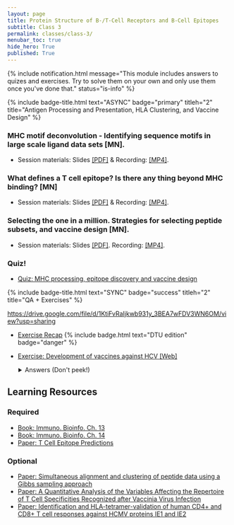 ```yaml
---
layout: page
title: Protein Structure of B-/T-Cell Receptors and B-Cell Epitopes
subtitle: Class 3
permalink: classes/class-3/
menubar_toc: true
hide_hero: True
published: True
---
```


{% include notification.html message="This module includes answers to quizes and exercises. Try to solve them on your own and only use them once you've done that." status="is-info" %}

{% include badge-title.html text="ASYNC" badge="primary" titleh="2" title="Antigen Processing and Presentation, HLA Clustering, and Vaccine Design" %}

### MHC motif deconvolution - Identifying sequence motifs in large scale ligand data sets [MN]. 

- Session materials: Slides [[PDF]](http://www.cbs.dtu.dk/courses/27685.imm/presentations/MHCMotifDecon_2021.pdf) & Recording: [[MP4]](http://www.cbs.dtu.dk/courses/27685.imm/recordings/MHCMotifDecon_2021.mp4).

### What defines a T cell epitope? Is there any thing beyond MHC binding? [MN] 

- Session materials: Slides [[PDF]](http://www.cbs.dtu.dk/courses/27685.imm/presentations/Processing_Tcell_2018.pdf) & Recording: [[MP4]](http://www.cbs.dtu.dk/courses/27685.imm/recordings/Processing_Tcell_2018.mp4).

### Selecting the one in a million. Strategies for selecting peptide subsets, and vaccine design [MN]. 

- Session materials: Slides [[PDF]](http://www.cbs.dtu.dk/courses/27685.imm/presentations/Vaccine_design_2019.pdf). Recording: [[MP4]](http://www.cbs.dtu.dk/courses/27685.imm/recordings/Vaccine_design_2019.mp4).

### Quiz!

- [Quiz: MHC processing, epitope discovery and vaccine design](https://docs.google.com/forms/d/e/1FAIpQLSdhBVcnQm9d1xQELIeK_IYJYUsZgt8JMgTOSsuh1kNLrk6S5g/viewform?usp=sf_link)

{% include badge-title.html text="SYNC" badge="success" titleh="2" title="QA + Exercises" %}

https://drive.google.com/file/d/1KtiFvRaIjkwb931y_3BEA7wFDV3WN6OM/view?usp=sharing

<ul>
<li><a href="http://www.cbs.dtu.dk/courses/27685.imm//recordings/QA_2021-01-06.mp4">Exercise Recap</a> {% include badge.html text="DTU edition" badge="danger" %}</li>
</ul>

- [Exercise: Development of vaccines against HCV [Web]](http://www.cbs.dtu.dk/courses/27685.imm/exercise_HCVVaccine/exercise_HCVVaccine_2021.php)

<details style="padding-left:25px">

  <summary markdown="span">
    Answers (Don't peek!)
  </summary>

- [Q&A Session [MP4]](https://drive.google.com/file/d/1KtiFvRaIjkwb931y_3BEA7wFDV3WN6OM/view?usp=sharing)
- [Anwsers: Development of vaccines against HCV [Web]](http://www.cbs.dtu.dk/courses/27685.imm/exercise_HCVVaccine/exercise_HCVVaccine_2021_ans.php){:target="_blank"}
  
</details>



 
## Learning Resources

### Required

- [Book: Immuno. Bioinfo. Ch. 13](https://teaching.healthtech.dtu.dk/22145/images/a/aa/Lund_et_al_immunological_bioinformatics_2005_chapter_13.pdf)
- [Book: Immuno. Bioinfo. Ch. 14](https://teaching.healthtech.dtu.dk/22145/images/b/ba/Lund_et_al_immunological_bioinformatics_2005_chapter_14.pdf)
- [Paper: T Cell Epitope Predictions](https://www.annualreviews.org/doi/10.1146/annurev-immunol-082119-124838)

### Optional

- [Paper: Simultaneous alignment and clustering of peptide data using a Gibbs sampling approach](https://www.ncbi.nlm.nih.gov/pubmed/23097419)
- [Paper: A Quantitative Analysis of the Variables Affecting the Repertoire of T Cell Specificities Recognized after Vaccinia Virus Infection](http://www.jimmunol.org/content/178/12/7890.long)
- [Paper: Identification and HLA-tetramer-validation of human CD4+ and CD8+ T cell responses against HCMV proteins IE1 and IE2](https://www.ncbi.nlm.nih.gov/pubmed/24760079)